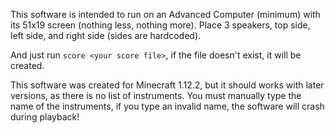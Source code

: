 This software is intended to run on an Advanced Computer (minimum) with its 51x19 screen (nothing less, nothing more).
Place 3 speakers, top side, left side, and right side (sides are hardcoded).

And just run `score <your score file>`, if the file doesn't exist, it will be created.

This software was created for Minecraft 1.12.2, but it should works with later versions, as there is no list of instruments.
You must manually type the name of the instruments, if you type an invalid name, the software will crash during playback!
